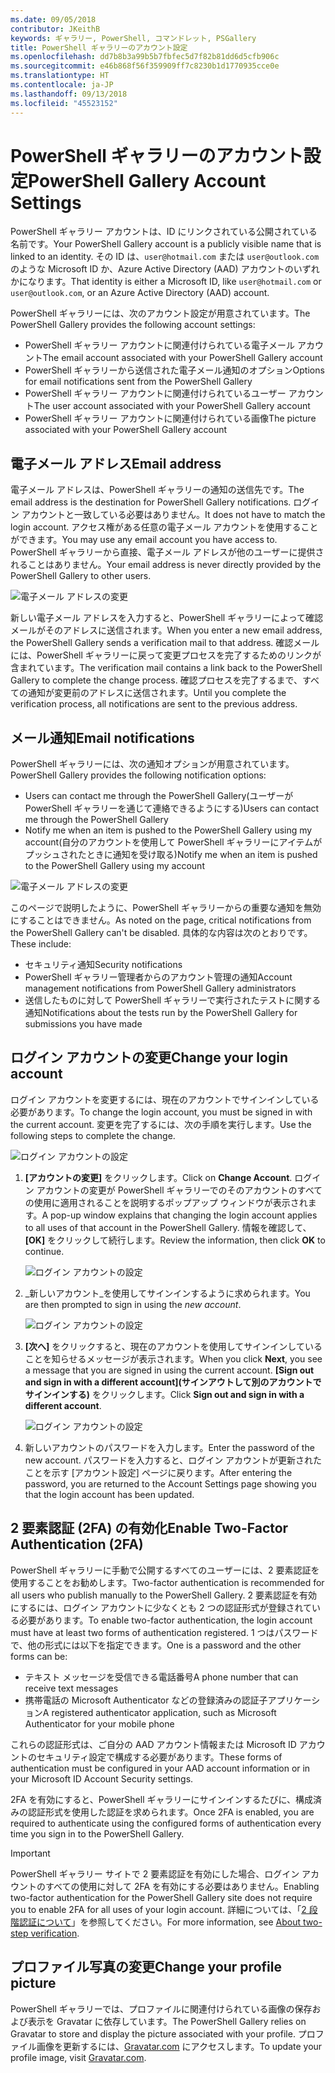 ```yaml
---
ms.date: 09/05/2018
contributor: JKeithB
keywords: ギャラリー, PowerShell, コマンドレット, PSGallery
title: PowerShell ギャラリーのアカウント設定
ms.openlocfilehash: dd7b8b3a99b5b7fbfec5d7f82b81dd6d5cfb906c
ms.sourcegitcommit: e46b868f56f359909ff7c8230b1d1770935cce0e
ms.translationtype: HT
ms.contentlocale: ja-JP
ms.lasthandoff: 09/13/2018
ms.locfileid: "45523152"
---
```

# <a name="powershell-gallery-account-settings"></a><span data-ttu-id="119af-103">PowerShell ギャラリーのアカウント設定</span><span class="sxs-lookup"><span data-stu-id="119af-103">PowerShell Gallery Account Settings</span></span>

<span data-ttu-id="119af-104">PowerShell ギャラリー アカウントは、ID にリンクされている公開されている名前です。</span><span class="sxs-lookup"><span data-stu-id="119af-104">Your PowerShell Gallery account is a publicly visible name that is linked to an identity.</span></span> <span data-ttu-id="119af-105">その ID は、`user@hotmail.com` または `user@outlook.com` のような Microsoft ID か、Azure Active Directory (AAD) アカウントのいずれかになります。</span><span class="sxs-lookup"><span data-stu-id="119af-105">That identity is either a Microsoft ID, like `user@hotmail.com` or `user@outlook.com`, or an Azure Active Directory (AAD) account.</span></span>

<span data-ttu-id="119af-106">PowerShell ギャラリーには、次のアカウント設定が用意されています。</span><span class="sxs-lookup"><span data-stu-id="119af-106">The PowerShell Gallery provides the following account settings:</span></span>

- <span data-ttu-id="119af-107">PowerShell ギャラリー アカウントに関連付けられている電子メール アカウント</span><span class="sxs-lookup"><span data-stu-id="119af-107">The email account associated with your PowerShell Gallery account</span></span>
- <span data-ttu-id="119af-108">PowerShell ギャラリーから送信された電子メール通知のオプション</span><span class="sxs-lookup"><span data-stu-id="119af-108">Options for email notifications sent from the PowerShell Gallery</span></span>
- <span data-ttu-id="119af-109">PowerShell ギャラリー アカウントに関連付けられているユーザー アカウント</span><span class="sxs-lookup"><span data-stu-id="119af-109">The user account associated with your PowerShell Gallery account</span></span>
- <span data-ttu-id="119af-110">PowerShell ギャラリー アカウントに関連付けられている画像</span><span class="sxs-lookup"><span data-stu-id="119af-110">The picture associated with your PowerShell Gallery account</span></span>

## <a name="email-address"></a><span data-ttu-id="119af-111">電子メール アドレス</span><span class="sxs-lookup"><span data-stu-id="119af-111">Email address</span></span>

<span data-ttu-id="119af-112">電子メール アドレスは、PowerShell ギャラリーの通知の送信先です。</span><span class="sxs-lookup"><span data-stu-id="119af-112">The email address is the destination for PowerShell Gallery notifications.</span></span> <span data-ttu-id="119af-113">ログイン アカウントと一致している必要はありません。</span><span class="sxs-lookup"><span data-stu-id="119af-113">It does not have to match the login account.</span></span> <span data-ttu-id="119af-114">アクセス権がある任意の電子メール アカウントを使用することができます。</span><span class="sxs-lookup"><span data-stu-id="119af-114">You may use any email account you have access to.</span></span> <span data-ttu-id="119af-115">PowerShell ギャラリーから直接、電子メール アドレスが他のユーザーに提供されることはありません。</span><span class="sxs-lookup"><span data-stu-id="119af-115">Your email address is never directly provided by the PowerShell Gallery to other users.</span></span>

![電子メール アドレスの変更](../../Images/PSGallery_AcccountEmailAddress.png)

<span data-ttu-id="119af-117">新しい電子メール アドレスを入力すると、PowerShell ギャラリーによって確認メールがそのアドレスに送信されます。</span><span class="sxs-lookup"><span data-stu-id="119af-117">When you enter a new email address, the PowerShell Gallery sends a verification mail to that address.</span></span> <span data-ttu-id="119af-118">確認メールには、PowerShell ギャラリーに戻って変更プロセスを完了するためのリンクが含まれています。</span><span class="sxs-lookup"><span data-stu-id="119af-118">The verification mail contains a link back to the PowerShell Gallery to complete the change process.</span></span> <span data-ttu-id="119af-119">確認プロセスを完了するまで、すべての通知が変更前のアドレスに送信されます。</span><span class="sxs-lookup"><span data-stu-id="119af-119">Until you complete the verification process, all notifications are sent to the previous address.</span></span>

## <a name="email-notifications"></a><span data-ttu-id="119af-120">メール通知</span><span class="sxs-lookup"><span data-stu-id="119af-120">Email notifications</span></span>

<span data-ttu-id="119af-121">PowerShell ギャラリーには、次の通知オプションが用意されています。</span><span class="sxs-lookup"><span data-stu-id="119af-121">PowerShell Gallery provides the following notification options:</span></span>

- <span data-ttu-id="119af-122">Users can contact me through the PowerShell Gallery\(ユーザーが PowerShell ギャラリーを通じて連絡できるようにする\)</span><span class="sxs-lookup"><span data-stu-id="119af-122">Users can contact me through the PowerShell Gallery</span></span>
- <span data-ttu-id="119af-123">Notify me when an item is pushed to the PowerShell Gallery using my account\(自分のアカウントを使用して PowerShell ギャラリーにアイテムがプッシュされたときに通知を受け取る\)</span><span class="sxs-lookup"><span data-stu-id="119af-123">Notify me when an item is pushed to the PowerShell Gallery using my account</span></span>

![電子メール アドレスの変更](../../Images/PSGallery_AccountEmailOptions.png)

<span data-ttu-id="119af-125">このページで説明したように、PowerShell ギャラリーからの重要な通知を無効にすることはできません。</span><span class="sxs-lookup"><span data-stu-id="119af-125">As noted on the page, critical notifications from the PowerShell Gallery can't be disabled.</span></span>
<span data-ttu-id="119af-126">具体的な内容は次のとおりです。</span><span class="sxs-lookup"><span data-stu-id="119af-126">These include:</span></span>

- <span data-ttu-id="119af-127">セキュリティ通知</span><span class="sxs-lookup"><span data-stu-id="119af-127">Security notifications</span></span>
- <span data-ttu-id="119af-128">PowerShell ギャラリー管理者からのアカウント管理の通知</span><span class="sxs-lookup"><span data-stu-id="119af-128">Account management notifications from PowerShell Gallery administrators</span></span>
- <span data-ttu-id="119af-129">送信したものに対して PowerShell ギャラリーで実行されたテストに関する通知</span><span class="sxs-lookup"><span data-stu-id="119af-129">Notifications about the tests run by the PowerShell Gallery for submissions you have made</span></span>

## <a name="change-your-login-account"></a><span data-ttu-id="119af-130">ログイン アカウントの変更</span><span class="sxs-lookup"><span data-stu-id="119af-130">Change your login account</span></span>

<span data-ttu-id="119af-131">ログイン アカウントを変更するには、現在のアカウントでサインインしている必要があります。</span><span class="sxs-lookup"><span data-stu-id="119af-131">To change the login account, you must be signed in with the current account.</span></span> <span data-ttu-id="119af-132">変更を完了するには、次の手順を実行します。</span><span class="sxs-lookup"><span data-stu-id="119af-132">Use the following steps to complete the change.</span></span>

![ログイン アカウントの設定](../../Images/PSGallery_LoginAccountSettings.png)

1. <span data-ttu-id="119af-134">**[アカウントの変更]** をクリックします。</span><span class="sxs-lookup"><span data-stu-id="119af-134">Click on **Change Account**.</span></span> <span data-ttu-id="119af-135">ログイン アカウントの変更が PowerShell ギャラリーでのそのアカウントのすべての使用に適用されることを説明するポップアップ ウィンドウが表示されます。</span><span class="sxs-lookup"><span data-stu-id="119af-135">A pop-up window explains that changing the login account applies to all uses of that account in the PowerShell Gallery.</span></span> <span data-ttu-id="119af-136">情報を確認して、**[OK]** をクリックして続行します。</span><span class="sxs-lookup"><span data-stu-id="119af-136">Review the information, then click **OK** to continue.</span></span>

   ![ログイン アカウントの設定](../../Images/PSGallery_LoginAccountChange-1.png)

2. <span data-ttu-id="119af-138">_新しいアカウント_を使用してサインインするように求められます。</span><span class="sxs-lookup"><span data-stu-id="119af-138">You are then prompted to sign in using the _new account_.</span></span>

   ![ログイン アカウントの設定](../../Images/PSGallery_LoginAccountChange-2.png)

3. <span data-ttu-id="119af-140">**[次へ]** をクリックすると、現在のアカウントを使用してサインインしていることを知らせるメッセージが表示されます。</span><span class="sxs-lookup"><span data-stu-id="119af-140">When you click **Next**, you see a message that you are signed in using the current account.</span></span>
   <span data-ttu-id="119af-141">**[Sign out and sign in with a different account]\(サインアウトして別のアカウントでサインインする\)** をクリックします。</span><span class="sxs-lookup"><span data-stu-id="119af-141">Click **Sign out and sign in with a different account**.</span></span>

   ![ログイン アカウントの設定](../../Images/PSGallery_LoginAccountChange-3.png)

4. <span data-ttu-id="119af-143">新しいアカウントのパスワードを入力します。</span><span class="sxs-lookup"><span data-stu-id="119af-143">Enter the password of the new account.</span></span> <span data-ttu-id="119af-144">パスワードを入力すると、ログイン アカウントが更新されたことを示す [アカウント設定] ページに戻ります。</span><span class="sxs-lookup"><span data-stu-id="119af-144">After entering the password, you are returned to the Account Settings page showing you that the login account has been updated.</span></span>


## <a name="enable-two-factor-authentication-2fa"></a><span data-ttu-id="119af-145">2 要素認証 (2FA) の有効化</span><span class="sxs-lookup"><span data-stu-id="119af-145">Enable Two-Factor Authentication (2FA)</span></span>

<span data-ttu-id="119af-146">PowerShell ギャラリーに手動で公開するすべてのユーザーには、2 要素認証を使用することをお勧めします。</span><span class="sxs-lookup"><span data-stu-id="119af-146">Two-factor authentication is recommended for all users who publish manually to the PowerShell Gallery.</span></span> <span data-ttu-id="119af-147">2 要素認証を有効にするには、ログイン アカウントに少なくとも 2 つの認証形式が登録されている必要があります。</span><span class="sxs-lookup"><span data-stu-id="119af-147">To enable two-factor authentication, the login account must have at least two forms of authentication registered.</span></span> <span data-ttu-id="119af-148">1 つはパスワードで、他の形式には以下を指定できます。</span><span class="sxs-lookup"><span data-stu-id="119af-148">One is a password and the other forms can be:</span></span>

- <span data-ttu-id="119af-149">テキスト メッセージを受信できる電話番号</span><span class="sxs-lookup"><span data-stu-id="119af-149">A phone number that can receive text messages</span></span>
- <span data-ttu-id="119af-150">携帯電話の Microsoft Authenticator などの登録済みの認証子アプリケーション</span><span class="sxs-lookup"><span data-stu-id="119af-150">A registered authenticator application, such as Microsoft Authenticator for your mobile phone</span></span>

<span data-ttu-id="119af-151">これらの認証形式は、ご自分の AAD アカウント情報または Microsoft ID アカウントのセキュリティ設定で構成する必要があります。</span><span class="sxs-lookup"><span data-stu-id="119af-151">These forms of authentication must be configured in your AAD account information or in your Microsoft ID Account Security settings.</span></span>

<span data-ttu-id="119af-152">2FA を有効にすると、PowerShell ギャラリーにサインインするたびに、構成済みの認証形式を使用した認証を求められます。</span><span class="sxs-lookup"><span data-stu-id="119af-152">Once 2FA is enabled, you are required to authenticate using the configured forms of authentication every time you sign in to the PowerShell Gallery.</span></span>

> [!IMPORTANT]
> <span data-ttu-id="119af-153">PowerShell ギャラリー サイトで 2 要素認証を有効にした場合、ログイン アカウントのすべての使用に対して 2FA を有効にする必要はありません。</span><span class="sxs-lookup"><span data-stu-id="119af-153">Enabling two-factor authentication for the PowerShell Gallery site does not require you to enable 2FA for all uses of your login account.</span></span> <span data-ttu-id="119af-154">詳細については、「[2 段階認証について](https://support.microsoft.com/help/12408/microsoft-account-about-two-step-verification)」を参照してください。</span><span class="sxs-lookup"><span data-stu-id="119af-154">For more information, see [About two-step verification](https://support.microsoft.com/help/12408/microsoft-account-about-two-step-verification).</span></span>

## <a name="change-your-profile-picture"></a><span data-ttu-id="119af-155">プロファイル写真の変更</span><span class="sxs-lookup"><span data-stu-id="119af-155">Change your profile picture</span></span>

<span data-ttu-id="119af-156">PowerShell ギャラリーでは、プロファイルに関連付けられている画像の保存および表示を Gravatar に依存しています。</span><span class="sxs-lookup"><span data-stu-id="119af-156">The PowerShell Gallery relies on Gravatar to store and display the picture associated with your profile.</span></span> <span data-ttu-id="119af-157">プロファイル画像を更新するには、[Gravatar.com](http://www.gravatar.com/) にアクセスします。</span><span class="sxs-lookup"><span data-stu-id="119af-157">To update your profile image, visit [Gravatar.com](http://www.gravatar.com/).</span></span>
